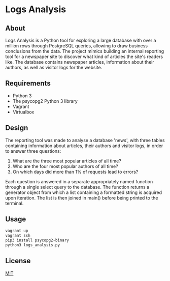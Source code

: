 # Logs Analysis


## About
Logs Analysis is a Python tool for exploring a large database with over a million rows through PostgreSQL queries, allowing to draw business conclusions from the data. The project mimics building an internal reporting tool for a newspaper site to discover what kind of articles the site's readers like. The database contains newspaper articles, information about their authors, as well as visitor logs for the website.

## Requirements

- Python 3
- The psycopg2 Python 3 library
- Vagrant
- Virtualbox

## Design

The reporting tool was made to analyse a database 'news', with three tables containing information about articles, their authors and visitor logs, in order to answer three questions:

1. What are the three most popular articles of all time?
1. Who are the four most popular authors of all time?
1. On which days did more than 1% of requests lead to errors? 

Each question is answered in a separate appropriately named function through a single select query to the database. The function returns a generator object from which a list containing a formatted string is acquired upon iteration. The list is then joined in main() before being printed to the terminal.

## Usage

```bash
vagrant up
vagrant ssh
pip3 install psycopg2-binary
python3 logs_analysis.py
```

## License

[MIT](https://choosealicense.com/licenses/mit/)